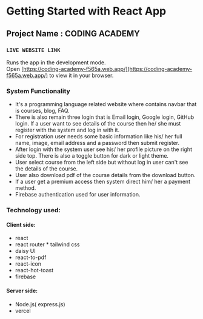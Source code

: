 # Getting Started with React App


## Project Name : CODING ACADEMY



### `LIVE WEBSITE LINK`

Runs the app in the development mode.\
Open [https://coding-academy-f565a.web.app/](https://coding-academy-f565a.web.app/) to view it in your browser.




### System Functionality
* It's a programming language related website where contains navbar that is courses, blog, FAQ.
* There is also remain three login that is Email login, Google login, GitHub login. If a user want to see details of the course then he/ she must register with the system and log in with it.
* For registration user needs some basic information like his/ her full name, image, email address and a password then submit register. 
* After login with the system user see his/ her profile picture on the right side top. There is also a toggle button for dark or light theme.
* User select course from the left side but without log in user can't see the details of the course. 
* User also download pdf of the course details from the download button.
* If a user get a premium access then system direct him/ her a payment method. 
* Firebase authentication used for user information.

### Technology used:
#### Client side:
* react
* react router
* tailwind css
* daisy UI
* react-to-pdf
* react-icon
* react-hot-toast
* firebase

#### Server side: 
* Node.js( express.js)
* vercel